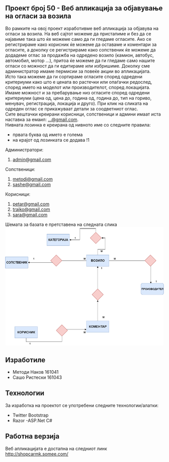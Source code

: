 ## Проект број 50 - Веб апликација за објавување на огласи за возила
Во рамките на овој проект изработивме веб апликација за објавува на огласи за возила. На веб сајтот можеме да пристапиме и без да се најавиме така што ќе можеме само да ги гледаме огласите. Ако се регистрираме како корисник ќе можеме да оставаме и коментари за огласите, а доколку се регистрираме како сопственик ќе можеме да додадеме оглас за продажба на одредено возило (камион, автобус, автомобил, мотор ...), притоа ќе можеме да ги гледаме само нашите огласи со можност да ги едитираме или избришиме. Доколку сме администратор имаме пермисии за повеќе акции во апликацијата. <br/>Исто така можеме да ги сортираме огласите според одредени критериуми како што е цената во растечки или опаѓачки редослед, според името на моделот или производителот, според локацијата. Имаме можност и за пребарување низ огласите според одредени критериуми (цена од, цена до, година од, година до, тип на гориво, менувач, регистрација, локација и друго). При клик на сликата на одреден оглас се прикажуваат детали за соодветниот оглас. <br/> Сите вештачки креирани корисници, сопственици и админи имаат иста наставка за емаил: ...@gmail.com. <br/>Нивната лозинка е креирана од нивното име со следните правила:
- првата буква од  името е голема
- на крајот од лозинката се додава !1

Администратори:
1. admin@gmail.com

Сопственици:
1. metodi@gmail.com
2. sashe@gmail.com

Корисници:
1. petar@gmail.com
2. trajko@gmail.com
3. sara@gmail.com


Шемата за базата е претставена на следната слика
![Database](database.png)

## Изработиле
 - Методи Наков 161041 <br/>
 - Сашо Ристески 161043 <br/>
 
## Технологии
За изработка на проектот се употребени следните технологии/алатки:
- Twitter Bootstrap
- Razor
-ASP.Net C#

## Работна верзија
Веб апликацијата е достапна на следниот линк http://shopcarmk.somee.com/
